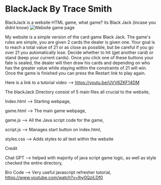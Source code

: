# BlackJack By Trace Smith
BlackJack is a website HTML game, what game? its Black Jack (incase you didnt know)
![Website game page](https://github.com/user-attachments/assets/f464dde4-e401-4123-9267-b518dfcdec27)

My website is a simple version of the card game Black Jack. The game's rules are simple, you are given 2 cards the dealer is given one. Your goal is to reach a total value of 21 or as close as possible, but be careful if you go over 21 you automatically lose. Decide whether to hit (get another card) or stand (keep your current cards). Once you click one of these buttons your fate is sealed, the dealer will then draw his cards and depending on who has the greater value while staying within the constraints of 21 will win. Once the game is finished you can press the Restart link to play again.

Here is a link to a tutorial video --> https://youtu.be/UVV6ZKF14DM

The blackJack Directory consist of 5 main files all crucial to the website,

Index.html --> Starting webpage,

game.html --> The main game webpage,

game.js --> All the Java script code for the game,

script.js --> Manages start button on index.html,

styles.css --> Adds styles to all text within the website

Credit

Chat GPT --> helped with majority of java script game logic, as well as style checked the entire directory,

Bro Code --> Very useful javascript refresher tutorial, https://www.youtube.com/watch?v=Ihy0QziLDf0
